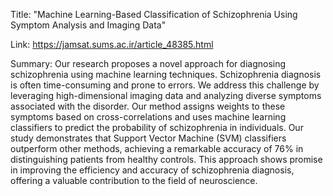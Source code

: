Title: "Machine Learning-Based Classification of Schizophrenia Using Symptom Analysis and Imaging Data"

Link: https://jamsat.sums.ac.ir/article_48385.html

Summary:
Our research proposes a novel approach for diagnosing schizophrenia using machine learning techniques.
Schizophrenia diagnosis is often time-consuming and prone to errors.
We address this challenge by leveraging high-dimensional imaging data and analyzing diverse symptoms associated with the disorder.
Our method assigns weights to these symptoms based on cross-correlations and uses machine learning classifiers to predict the probability of schizophrenia in individuals. 
Our study demonstrates that Support Vector Machine (SVM) classifiers outperform other methods, achieving a remarkable accuracy of 76% in distinguishing patients from healthy controls.
This approach shows promise in improving the efficiency and accuracy of schizophrenia diagnosis, offering a valuable contribution to the field of neuroscience.
